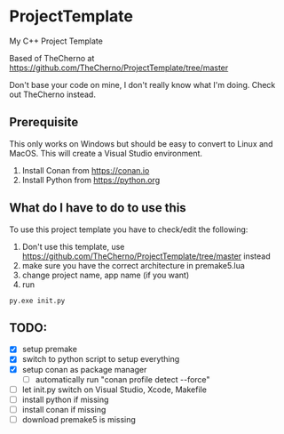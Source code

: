 # ProjectTemplate
My C++ Project Template

Based of TheCherno at https://github.com/TheCherno/ProjectTemplate/tree/master

Don't base your code on mine, I don't really know what I'm doing. Check out TheCherno instead.

## Prerequisite
This only works on Windows but should be easy to convert to Linux and MacOS. This will create a Visual Studio environment.

1. Install Conan from https://conan.io
2. Install Python from https://python.org

## What do I have to do to use this
To use this project template you have to check/edit the following:

1. Don't use this template, use https://github.com/TheCherno/ProjectTemplate/tree/master instead
2. make sure you have the correct architecture in premake5.lua
3. change project name, app name (if you want)
4. run 
``` 
py.exe init.py
```

## TODO:
- [x] setup premake
- [x] switch to python script to setup everything
- [x] setup conan as package manager
    - [ ] automatically run "conan profile detect --force"
- [ ] let init.py switch on Visual Studio, Xcode, Makefile
- [ ] install python if missing
- [ ] install conan if missing
- [ ] download premake5 is missing